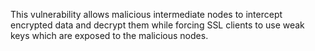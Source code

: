 
This vulnerability allows malicious intermediate nodes to intercept encrypted
data and decrypt them while forcing SSL clients to use weak keys which are
exposed to the malicious nodes.